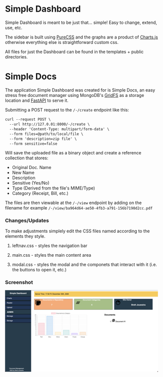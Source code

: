 # Simple Dashboard

Simple Dashboard is meant to be just that... simple! Easy to change, extend, use, etc. 

The sidebar is built using [PureCSS](https://purecss.io) and the graphs are a product of [Charts.js](https://www.chartjs.org) otherwise everything else is straightforward custom css. 

All files for just the Dashboard can be found in the templates + public directories.

# Simple Docs

The application Simple Dashboard was created for is Simple Docs, an easy stress free document manager using MongoDB's [GridFS](https://docs.mongodb.com/manual/core/gridfs/) as a storage location and [FastAPI](https://fastapi.tiangolo.com/) to serve it. 

Submitting a POST request to the `/-/create` endpoint like this:

~~~shell
curl --request POST \
  --url http://127.0.01:8000/-/create \
  --header 'Content-Type: multipart/form-data' \
  --form files=@path/to/local/file \
  --form 'description=zip file' \
  --form sensitive=false
~~~

Will save the uploaded file as a binary object and create a reference collection that stores:

- Original Doc. Name 
- New Name 
- Description 
- Sensitive (Yes/No) 
- Type (Derived from the file's MIME/Type)
- Category (Receipt, Bill, etc.)

The files are then viewable at the `/-/view` endpoint by adding on the filename for example `/-/view/ba964d64-ae50-4fb3-a791-156b7190d2cc.pdf`

### Changes/Updates

To make adjustments simplely edit the CSS files named according to the elements they style. 

1. leftnav.css - styles the navigation bar

2. main.css - styles the main content area

3. modal.css - styles the modal and the componets that interact with it (i.e. the buttons to open it, etc.)


### Screenshot

![screenshot](screenshot.png)